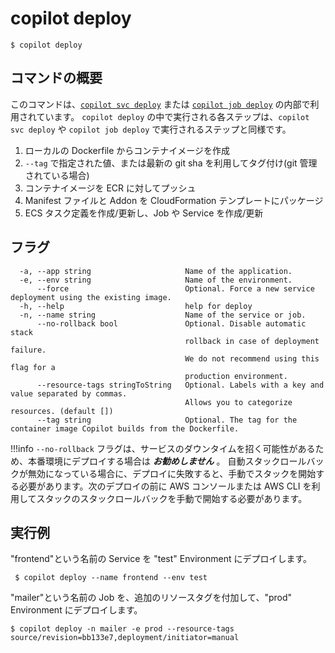 # copilot deploy
```console
$ copilot deploy
```

## コマンドの概要 

このコマンドは、[`copilot svc deploy`](../commands/svc-deploy.ja.md) または [`copilot job deploy`](../commands/job-deploy.ja.md) の内部で利用されています。
`copilot deploy` の中で実行される各ステップは、`copilot svc deploy` や `copilot job deploy` で実行されるステップと同様です。

1. ローカルの Dockerfile からコンテナイメージを作成
2. `--tag` で指定された値、または最新の git sha を利用してタグ付け(git 管理されている場合)
3. コンテナイメージを ECR に対してプッシュ
4. Manifest ファイルと Addon を CloudFormation テンプレートにパッケージ
5. ECS タスク定義を作成/更新し、Job や Service を作成/更新

## フラグ

```
  -a, --app string                     Name of the application.
  -e, --env string                     Name of the environment.
      --force                          Optional. Force a new service deployment using the existing image.
  -h, --help                           help for deploy
  -n, --name string                    Name of the service or job.
      --no-rollback bool               Optional. Disable automatic stack
                                       rollback in case of deployment failure.
                                       We do not recommend using this flag for a
                                       production environment.
      --resource-tags stringToString   Optional. Labels with a key and value separated by commas.
                                       Allows you to categorize resources. (default [])
      --tag string                     Optional. The tag for the container image Copilot builds from the Dockerfile.
```

!!!info
`--no-rollback` フラグは、サービスのダウンタイムを招く可能性があるため、本番環境にデプロイする場合は ***お勧めしません*** 。
自動スタックロールバックが無効になっている場合に、デプロイに失敗すると、手動でスタックを開始する必要があります。次のデプロイの前に AWS コンソールまたは AWS CLI を利用してスタックのスタックロールバックを手動で開始する必要があります。

## 実行例

"frontend"という名前の Service を "test" Environment にデプロイします。
```console
 $ copilot deploy --name frontend --env test
```

"mailer"という名前の Job を、追加のリソースタグを付加して、"prod" Environment にデプロイします。
```console
$ copilot deploy -n mailer -e prod --resource-tags source/revision=bb133e7,deployment/initiator=manual
```
